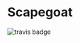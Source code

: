 Scapegoat
================


![travis badge](https://travis-ci.org/sksamuel/scapegoat.svg?branch=master)
